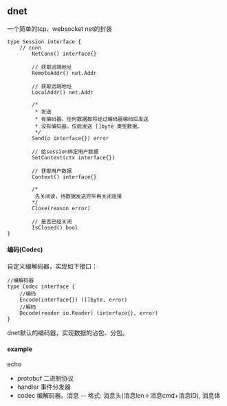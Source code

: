 ## dnet

一个简单的tcp、websocket net的封装

```
type Session interface {
	// conn
    	NetConn() interface{}
    
    	// 获取远端地址
    	RemoteAddr() net.Addr
    
    	// 获取远端地址
    	LocalAddr() net.Addr
    
    	/*
    	 * 发送
    	 * 有编码器，任何数据都将经过编码器编码后发送
    	 * 没有编码器，仅能发送 []byte 类型数据。
    	 */
    	Send(o interface{}) error
    
    	// 给session绑定用户数据
    	SetContext(ctx interface{})
    
    	// 获取用户数据
    	Context() interface{}
    
    	/*
    	 先关闭读，待数据发送完毕再关闭连接
    	*/
    	Close(reason error)
    
    	// 是否已经关闭
    	IsClosed() bool
}
```

#### 编码(Codec)

自定义编解码器，实现如下接口：
```
//编解码器
type Codec interface {
	//编码
	Encode(interface{}) ([]byte, error)
	//解码
	Decode(reader io.Reader) (interface{}, error)
}
```

dnet默认的编码器，实现数据的沾包、分包。

#### example

echo

- protobuf 二进制协议
- handler 事件分发器
- codec 编解码器。消息 -- 格式: 消息头(消息len＋消息cmd+消息ID), 消息体

